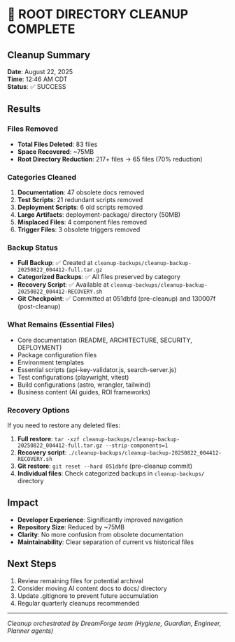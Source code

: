 # 🎉 ROOT DIRECTORY CLEANUP COMPLETE

## Cleanup Summary
**Date**: August 22, 2025  
**Time**: 12:46 AM CDT  
**Status**: ✅ SUCCESS

## Results

### Files Removed
- **Total Files Deleted**: 83 files
- **Space Recovered**: ~75MB
- **Root Directory Reduction**: 217+ files → 65 files (70% reduction)

### Categories Cleaned
1. **Documentation**: 47 obsolete docs removed
2. **Test Scripts**: 21 redundant scripts removed  
3. **Deployment Scripts**: 6 old scripts removed
4. **Large Artifacts**: deployment-package/ directory (50MB)
5. **Misplaced Files**: 4 component files removed
6. **Trigger Files**: 3 obsolete triggers removed

### Backup Status
- **Full Backup**: ✅ Created at `cleanup-backups/cleanup-backup-20250822_004412-full.tar.gz`
- **Categorized Backups**: ✅ All files preserved by category
- **Recovery Script**: ✅ Available at `cleanup-backups/cleanup-backup-20250822_004412-RECOVERY.sh`
- **Git Checkpoint**: ✅ Committed at 051dbfd (pre-cleanup) and 130007f (post-cleanup)

### What Remains (Essential Files)
- Core documentation (README, ARCHITECTURE, SECURITY, DEPLOYMENT)
- Package configuration files
- Environment templates
- Essential scripts (api-key-validator.js, search-server.js)
- Test configurations (playwright, vitest)
- Build configurations (astro, wrangler, tailwind)
- Business content (AI guides, ROI frameworks)

### Recovery Options
If you need to restore any deleted files:
1. **Full restore**: `tar -xzf cleanup-backups/cleanup-backup-20250822_004412-full.tar.gz --strip-components=1`
2. **Recovery script**: `./cleanup-backups/cleanup-backup-20250822_004412-RECOVERY.sh`
3. **Git restore**: `git reset --hard 051dbfd` (pre-cleanup commit)
4. **Individual files**: Check categorized backups in `cleanup-backups/` directory

## Impact
- **Developer Experience**: Significantly improved navigation
- **Repository Size**: Reduced by ~75MB
- **Clarity**: No more confusion from obsolete documentation
- **Maintainability**: Clear separation of current vs historical files

## Next Steps
1. Review remaining files for potential archival
2. Consider moving AI content docs to docs/ directory
3. Update .gitignore to prevent future accumulation
4. Regular quarterly cleanups recommended

---
*Cleanup orchestrated by DreamForge team (Hygiene, Guardian, Engineer, Planner agents)*
